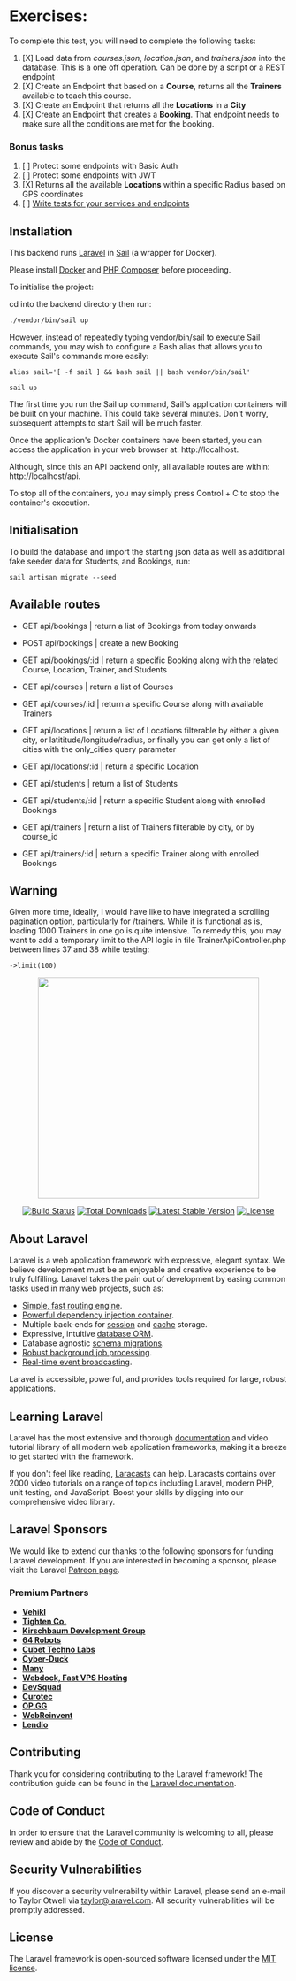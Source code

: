 # Exercises:

To complete this test, you will need to complete the following tasks:

1. [X] Load data from *courses.json*, *location.json*, and *trainers.json* into the database. This is a one off
   operation. Can be done by a script or a REST endpoint
2. [X] Create an Endpoint that based on a **Course**, returns all the **Trainers** available to teach this course.
3. [X] Create an Endpoint that returns all the **Locations** in a **City**
4. [X] Create an Endpoint that creates a **Booking**. That endpoint needs to make sure all the conditions are met for
   the booking.


### Bonus tasks
1. [ ] Protect some endpoints with Basic Auth
2. [ ] Protect some endpoints with JWT
3. [X] Returns all the available **Locations** within a specific Radius based on GPS coordinates
4. [ ] [Write tests for your services and endpoints](https://docs.nestjs.com/fundamentals/testing)

## Installation

This backend runs [Laravel](https://laravel.com) in [Sail](https://laravel.com/docs/9.x/sail) (a wrapper for Docker).

Please install [Docker](https://www.docker.com) and [PHP Composer](https://getcomposer.org) before proceeding.

To initialise the project:

cd into the backend directory then run:

```sh
./vendor/bin/sail up
```

However, instead of repeatedly typing vendor/bin/sail to execute Sail commands, you may wish to configure a Bash alias that allows you to execute Sail's commands more easily:

```
alias sail='[ -f sail ] && bash sail || bash vendor/bin/sail'
```

```
sail up
```


The first time you run the Sail up command, Sail's application containers will be built on your machine. This could take several minutes. Don't worry, subsequent attempts to start Sail will be much faster.

Once the application's Docker containers have been started, you can access the application in your web browser at: http://localhost.

Although, since this an API backend only, all available routes are within: http://localhost/api.

To stop all of the containers, you may simply press Control + C to stop the container's execution.

## Initialisation

To build the database and import the starting json data as well as additional fake seeder data for Students, and Bookings, run:

```
sail artisan migrate --seed
```
## Available routes
- GET     api/bookings | return a list of Bookings from today onwards

- POST    api/bookings | create a new Booking

- GET     api/bookings/:id | return a specific Booking along with the related Course, Location, Trainer, and Students

- GET     api/courses | return a list of Courses

- GET     api/courses/:id | return a specific Course along with available Trainers

- GET     api/locations | return a list of Locations filterable by either a given city, or latititude/longitude/radius, or finally you can get only a list of cities with the only_cities query parameter

- GET     api/locations/:id | return a specific Location


- GET     api/students | return a list of Students

- GET     api/students/:id | return a specific Student along with enrolled Bookings


- GET     api/trainers | return a list of Trainers filterable by city, or by course_id

- GET     api/trainers/:id | return a specific Trainer along with enrolled Bookings

## Warning

Given more time, ideally, I would have like to have integrated a scrolling pagination option, particularly for /trainers. While it is functional as is, loading 1000 Trainers in one go is quite intensive. To remedy this, you may want to add a temporary limit to the API logic in file TrainerApiController.php between lines 37 and 38 while testing:
```
->limit(100)
```

<p align="center"><a href="https://laravel.com" target="_blank"><img src="https://raw.githubusercontent.com/laravel/art/master/logo-lockup/5%20SVG/2%20CMYK/1%20Full%20Color/laravel-logolockup-cmyk-red.svg" width="400"></a></p>

<p align="center">
<a href="https://travis-ci.org/laravel/framework"><img src="https://travis-ci.org/laravel/framework.svg" alt="Build Status"></a>
<a href="https://packagist.org/packages/laravel/framework"><img src="https://img.shields.io/packagist/dt/laravel/framework" alt="Total Downloads"></a>
<a href="https://packagist.org/packages/laravel/framework"><img src="https://img.shields.io/packagist/v/laravel/framework" alt="Latest Stable Version"></a>
<a href="https://packagist.org/packages/laravel/framework"><img src="https://img.shields.io/packagist/l/laravel/framework" alt="License"></a>
</p>

## About Laravel

Laravel is a web application framework with expressive, elegant syntax. We believe development must be an enjoyable and creative experience to be truly fulfilling. Laravel takes the pain out of development by easing common tasks used in many web projects, such as:

- [Simple, fast routing engine](https://laravel.com/docs/routing).
- [Powerful dependency injection container](https://laravel.com/docs/container).
- Multiple back-ends for [session](https://laravel.com/docs/session) and [cache](https://laravel.com/docs/cache) storage.
- Expressive, intuitive [database ORM](https://laravel.com/docs/eloquent).
- Database agnostic [schema migrations](https://laravel.com/docs/migrations).
- [Robust background job processing](https://laravel.com/docs/queues).
- [Real-time event broadcasting](https://laravel.com/docs/broadcasting).

Laravel is accessible, powerful, and provides tools required for large, robust applications.

## Learning Laravel

Laravel has the most extensive and thorough [documentation](https://laravel.com/docs) and video tutorial library of all modern web application frameworks, making it a breeze to get started with the framework.

If you don't feel like reading, [Laracasts](https://laracasts.com) can help. Laracasts contains over 2000 video tutorials on a range of topics including Laravel, modern PHP, unit testing, and JavaScript. Boost your skills by digging into our comprehensive video library.

## Laravel Sponsors

We would like to extend our thanks to the following sponsors for funding Laravel development. If you are interested in becoming a sponsor, please visit the Laravel [Patreon page](https://patreon.com/taylorotwell).

### Premium Partners

- **[Vehikl](https://vehikl.com/)**
- **[Tighten Co.](https://tighten.co)**
- **[Kirschbaum Development Group](https://kirschbaumdevelopment.com)**
- **[64 Robots](https://64robots.com)**
- **[Cubet Techno Labs](https://cubettech.com)**
- **[Cyber-Duck](https://cyber-duck.co.uk)**
- **[Many](https://www.many.co.uk)**
- **[Webdock, Fast VPS Hosting](https://www.webdock.io/en)**
- **[DevSquad](https://devsquad.com)**
- **[Curotec](https://www.curotec.com/services/technologies/laravel/)**
- **[OP.GG](https://op.gg)**
- **[WebReinvent](https://webreinvent.com/?utm_source=laravel&utm_medium=github&utm_campaign=patreon-sponsors)**
- **[Lendio](https://lendio.com)**

## Contributing

Thank you for considering contributing to the Laravel framework! The contribution guide can be found in the [Laravel documentation](https://laravel.com/docs/contributions).

## Code of Conduct

In order to ensure that the Laravel community is welcoming to all, please review and abide by the [Code of Conduct](https://laravel.com/docs/contributions#code-of-conduct).

## Security Vulnerabilities

If you discover a security vulnerability within Laravel, please send an e-mail to Taylor Otwell via [taylor@laravel.com](mailto:taylor@laravel.com). All security vulnerabilities will be promptly addressed.

## License

The Laravel framework is open-sourced software licensed under the [MIT license](https://opensource.org/licenses/MIT).
